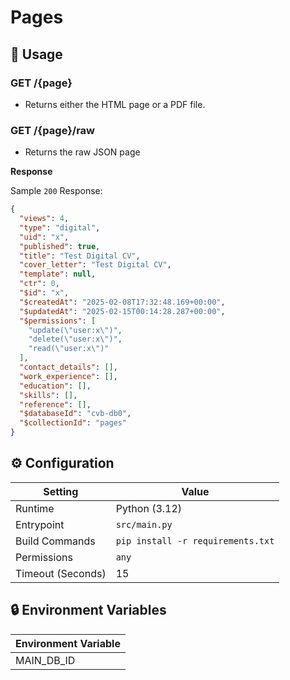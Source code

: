 # Pages

## 🧰 Usage

### GET /{page}

- Returns either the HTML page or a PDF file.

### GET /{page}/raw

- Returns the raw JSON page

**Response**

Sample `200` Response:

```json
{
  "views": 4,
  "type": "digital",
  "uid": "x",
  "published": true,
  "title": "Test Digital CV",
  "cover_letter": "Test Digital CV",
  "template": null,
  "ctr": 0,
  "$id": "x",
  "$createdAt": "2025-02-08T17:32:48.169+00:00",
  "$updatedAt": "2025-02-15T00:14:28.287+00:00",
  "$permissions": [
    "update(\"user:x\")",
    "delete(\"user:x\")",
    "read(\"user:x\")"
  ],
  "contact_details": [],
  "work_experience": [],
  "education": [],
  "skills": [],
  "reference": [],
  "$databaseId": "cvb-db0",
  "$collectionId": "pages"
}
```

## ⚙️ Configuration

| Setting           | Value                             |
| ----------------- |-----------------------------------|
| Runtime           | Python (3.12)                     |
| Entrypoint        | `src/main.py`                     |
| Build Commands    | `pip install -r requirements.txt` |
| Permissions       | `any`                             |
| Timeout (Seconds) | 15                                |

## 🔒 Environment Variables

| Environment Variable |
|----------------------|
| MAIN_DB_ID           |